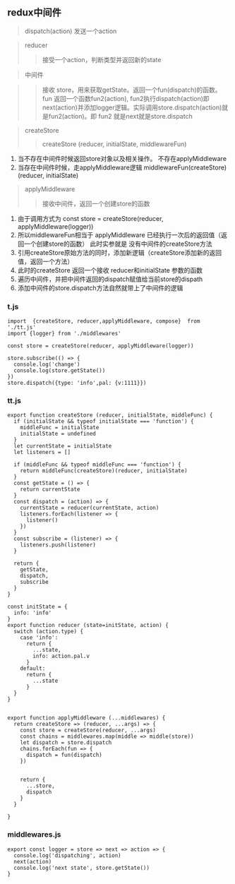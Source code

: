 ## redux中间件
> dispatch(action)  发送一个action

> reducer
>>接受一个action，判断类型并返回新的state

>中间件

>>接收 store，用来获取getState。返回一个fun(dispatch)的函数。fun 返回一个函数fun2(action), fun2执行dispatch(action)即next(action)并添加logger逻辑。实际调用store.dispatch(action)就是fun2(action)。即 fun2 就是next就是store.dispatch

> createStore
>>createStore (reducer, initialState, middlewareFun)
1. 当不存在中间件时候返回store对象以及相关操作。 不存在applyMiddleware
2. 当存在中间件时候，走applyMiddleware逻辑
   middlewareFun(createStore)(reducer, initialState)

>applyMiddleware  
>>接收中间件，返回一个创建store的函数 

1. 由于调用方式为 const store = createStore(reducer, applyMiddleware(logger))
2. 所以middlewareFun相当于 applyMiddleware 已经执行一次后的返回值（返回一个创建store的函数） 此时实参就是 没有中间件的createStore方法
3. 引用createStore原始方法的同时，添加新逻辑（createStore添加新的返回值，返回一个方法）
4. 此时的createStore 返回一个接收 reducer和initialState 参数的函数
5. 遍历中间件，并把中间件返回的dispatch赋值给当前store的dispath
6. 添加中间件的store.dispatch方法自然就带上了中间件的逻辑

### t.js
```
import  {createStore, reducer,applyMiddleware, compose}  from './tt.js'
import {logger} from './middlewares'

const store = createStore(reducer, applyMiddleware(logger))

store.subscribe(() => {
  console.log('change')
  console.log(store.getState())
})
store.dispatch({type: 'info',pal: {v:1111}})
```
### tt.js
```
export function createStore (reducer, initialState, middleFunc) {
  if (initialState && typeof initialState === 'function') {
    middleFunc = initialState
    initialState = undefined
  }
  let currentState = initialState
  let listeners = []

  if (middleFunc && typeof middleFunc === 'function') {
    return middleFunc(createStore)(reducer, initialState)
  }
  const getState = () => {
    return currentState
  }
  const dispatch = (action) => {
    currentState = reducer(currentState, action)
    listeners.forEach(listener => {
      listener()
    })
  }
  const subscribe = (listener) => {
    listeners.push(listener)
  }

  return {
    getState,
    dispatch,
    subscribe
  }
}

const initState = {
  info: 'info'
}
export function reducer (state=initState, action) {
  switch (action.type) {
    case 'info':
      return {
        ...state,
        info: action.pal.v
      }
    default:
      return {
        ...state
      }
  }
}


export function applyMiddleware (...middlewares) {
  return createStore => (reducer, ...args) => {
    const store = createStore(reducer, ...args)
    const chains = middlewares.map(middle => middle(store))
    let dispatch = store.dispatch
    chains.forEach(fun => {
      dispatch = fun(dispatch)
    })


    return {
      ...store,
      dispatch
    }
  }

}
```

### middlewares.js
```
export const logger = store => next => action => {
  console.log('dispatching', action)
  next(action)
  console.log('next state', store.getState())
}
```